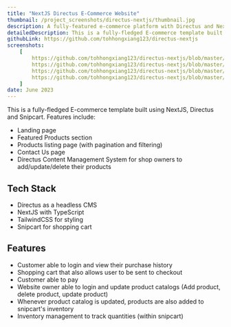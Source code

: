 ```yaml
---
title: "NextJS Directus E-Commerce Website"
thumbnail: /project_screenshots/directus-nextjs/thumbnail.jpg
description: A fully-featured e-commerce platform with Directus and NextJS
detailedDescription: This is a fully-fledged E-commerce template built using NextJS, Directus and Snipcart. It includes a CMS to provide sellers with a smooth and intuitive experience to manage their products.
githubLink: https://github.com/tohhongxiang123/directus-nextjs
screenshots:
    [
        https://github.com/tohhongxiang123/directus-nextjs/blob/master/screenshots/open_cart_page.png?raw=true,
        https://github.com/tohhongxiang123/directus-nextjs/blob/master/screenshots/products_page.png?raw=true,
        https://github.com/tohhongxiang123/directus-nextjs/blob/master/screenshots/product_page.png?raw=true,
        https://github.com/tohhongxiang123/directus-nextjs/blob/master/screenshots/directus_product_page.png?raw=true,
    ]
date: June 2023
---
```


This is a fully-fledged E-commerce template built using NextJS, Directus and Snipcart. Features include:

-   Landing page
-   Featured Products section
-   Products listing page (with pagination and filtering)
-   Contact Us page
-   Directus Content Management System for shop owners to add/update/delete their products

## Tech Stack

-   Directus as a headless CMS
-   NextJS with TypeScript
-   TailwindCSS for styling
-   Snipcart for shopping cart

## Features

-   Customer able to login and view their purchase history
-   Shopping cart that also allows user to be sent to checkout
-   Customer able to pay
-   Website owner able to login and update product catalogs (Add product, delete product, update product)
-   Whenever product catalog is updated, products are also added to snipcart's inventory
-   Inventory management to track quantities (within snipcart)
